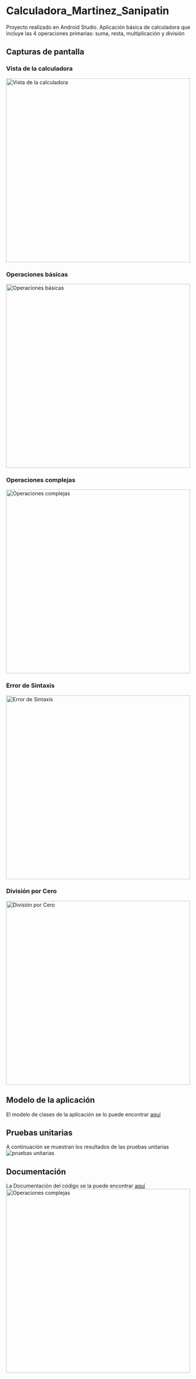 # Calculadora_Martinez_Sanipatin
Proyecto realizado en Android Studio.
Aplicación básica de calculadora que incluye las 4 operaciones primarias: suma, resta, multiplicación y división
## Capturas de pantalla
### Vista de la calculadora
<img src="ScreenShots/1.jpg" alt="Vista de la calculadora"  height="500px">

### Operaciones básicas
<img src="ScreenShots/2.jpg" alt="Operaciones básicas"  height="500px">

### Operaciones complejas
<img src="ScreenShots/3.jpg" alt="Operaciones complejas"  height="500px">

### Error de Sintaxis
<img src="ScreenShots/4.jpg" alt="Error de Sintaxis"  height="500px">

### División por Cero
<img src="ScreenShots/5.jpg" alt="División por Cero"  height="500px">

## Modelo de la aplicación
El modelo de clases de la aplicación se lo puede encontrar [aquí](ClassDiagramMVP/DiagramClassMVP_Martinez_Sanipatin.pdf)

## Pruebas unitarias
A continuación se muestran los resultados de las pruebas unitarias
<img src="TestResults/TestResults-EngineTest.png" alt="pruebas unitarias" >

## Documentación
La Documentación del código se la puede encontrar [aquí](Javadoc/index.html)
<img src="ScreenShots/JavadocHTML.JPG" alt="Operaciones complejas"  height="500px">

